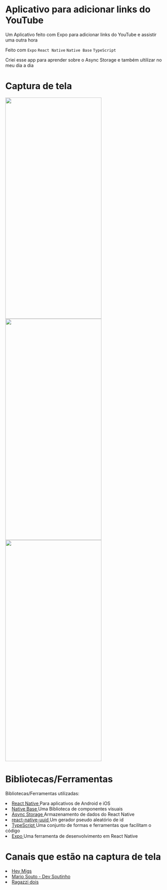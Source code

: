 # Aplicativo para adicionar links do YouTube

Um Aplicativo feito com Expo para adicionar links do YouTube e assistir uma outra hora

<p>
   Feito com <code>Expo</code> <code>React Native</code> <code>Native Base</code> <code>TypeScript</code>
</p>

Criei esse app para aprender sobre o Async Storage e também ultilizar no meu dia a dia


# Captura de tela

<p>
  <img src="https://user-images.githubusercontent.com/83445945/196855764-9b140ac1-bded-42b3-b298-fe29401792be.png" width="300" height="690">

  <img src="https://user-images.githubusercontent.com/83445945/196855776-a564e3cf-0ec8-43ba-9554-64768682c82c.png" width="300" height="690">

  <img src="https://user-images.githubusercontent.com/83445945/196855801-b631d656-5124-4893-afdd-83873f53e32e.png" width="300" height="690">
</p>

# Bibliotecas/Ferramentas

Bibliotecas/Ferramentas utilizadas:

<li>
  <a href="https://reactnative.dev/">
    <font>
      React Native
    </font>
  </a>
  <font>
      Para aplicativos de  Android e iOS
   </font>
</li>

<li>
  <a href="https://nativebase.io/">
    <font>
      Native Base
    </font>
  </a>
  <font>
      Uma Biblioteca de componentes visuais
   </font>
</li>

<li>
  <a href="https://react-native-async-storage.github.io/async-storage/docs/install/">
    <font>
      Async Storage
    </font>
  </a>
  <font>
      Armazenamento de dados do React Native
   </font>
</li>

<li>
  <a href="https://www.npmjs.com/package/react-native-uuid">
    <font>
      react-native-uuid
    </font>
  </a>
  <font>
      Um gerador pseudo aleatório de id
   </font>
</li>

<li>
  <a href="https://www.typescriptlang.org/">
    <font>
      TypeScript
    </font>
  </a>
  <font>
      Uma conjunto de formas e ferramentas que facilitam o código
   </font>
</li>

<li>
  <a href="https://docs.expo.dev/">
    <font>
      Expo
    </font>
  </a>
  <font>
      Uma ferramenta de desenvolvimento em React Native
   </font>
</li>

# Canais que estão na captura de tela

<li>
  <a href="https://www.youtube.com/c/HeyMigs">
    <font>
      Hey Migs
    </font>
  </a>
</li>

<li>
  <a href="https://www.youtube.com/c/DevSoutinho">
    <font>
      Mario Souto - Dev Soutinho
    </font>
  </a>
</li>

<li>
  <a href="https://www.youtube.com/channel/UCFfJg5Hvgq--9hRU0PahEPQ">
    <font>
      Ragazzi dois
    </font>
  </a>
</li>
